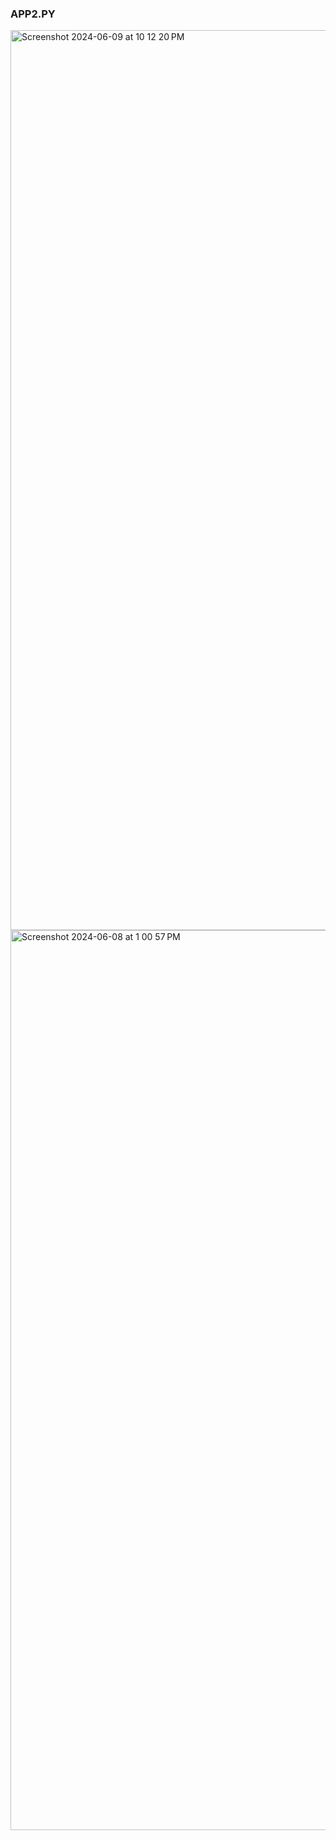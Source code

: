 

### APP2.PY
<img width="1440" alt="Screenshot 2024-06-09 at 10 12 20 PM" src="https://github.com/harshk04/QDRANT-LLM/assets/115946158/092bc2a9-794c-4ca8-9ccb-d4d9d800e526">

<img width="1440" alt="Screenshot 2024-06-08 at 1 00 57 PM" src="https://github.com/harshk04/QDRANT-LLM/assets/115946158/3501e505-261f-4c36-a8e6-d6b9d77d5f95">
